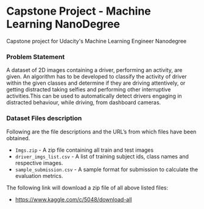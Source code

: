 # Capstone Project - Machine Learning NanoDegree
Capstone project for Udacity's Machine Learning Engineer Nanodegree

### Problem Statement
A dataset of 2D images containing a driver, performing an activity, are given. An algorithm has to be developed to classify the activity of driver within the given classes and determine if they are driving attentively, or getting distracted taking selfies and performing other interruptive activities.This can be used to automatically detect drivers engaging in distracted behaviour, while driving, from dashboard cameras.

### Dataset Files description

Following are the file descriptions and the URL’s from which files have been obtained.
* ```Imgs.zip```	           -  A zip file containing all train and test images
* ```driver_imgs_list.csv```  - A list of training subject ids, class names and respective images.  
* ```sample_submission.csv``` - A sample format for submission to calculate the evaluation metrics.

 The following link will download a zip file of all above listed files: 
*	https://www.kaggle.com/c/5048/download-all 




